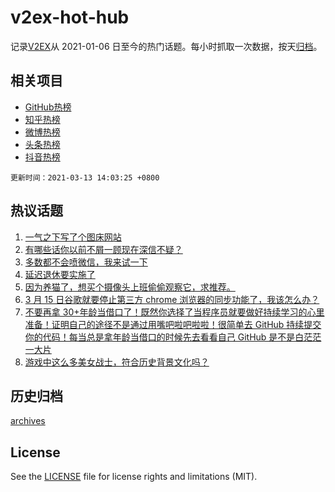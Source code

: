 # v2ex-hot-hub

 记录[V2EX](https://www.v2ex.com/)从 2021-01-06 日至今的热门话题。每小时抓取一次数据，按天[归档](archives)。
 
 ## 相关项目

- [GitHub热榜](https://github.com/snaildev/github-hot-hub)
- [知乎热榜](https://github.com/snaildev/zhihu-hot-hub)
- [微博热榜](https://github.com/snaildev/weibo-hot-hub)
- [头条热榜](https://github.com/snaildev/toutiao-hot-hub)
- [抖音热榜](https://github.com/snaildev/douyin-hot-hub)


 `更新时间：2021-03-13 14:03:25 +0800`

## 热议话题

1. [一气之下写了个图床网站](https://www.v2ex.com/t/761076)
1. [有哪些话你以前不屑一顾现在深信不疑？](https://www.v2ex.com/t/761231)
1. [多数都不会喷微信，我来试一下](https://www.v2ex.com/t/761262)
1. [延迟退休要实施了](https://www.v2ex.com/t/761254)
1. [因为养猫了，想买个摄像头上班偷偷观察它，求推荐。](https://www.v2ex.com/t/761100)
1. [3 月 15 日谷歌就要停止第三方 chrome 浏览器的同步功能了，我该怎么办？](https://www.v2ex.com/t/761099)
1. [不要再拿 30+年龄当借口了！既然你选择了当程序员就要做好持续学习的心里准备！证明自己的途径不是通过用嘴吧啦吧啦啦！很简单去 GitHub 持续提交你的代码！每当总是拿年龄当借口的时候先去看看自己 GitHub 是不是白茫茫一大片](https://www.v2ex.com/t/761149)
1. [游戏中这么多美女战士，符合历史背景文化吗？](https://www.v2ex.com/t/761219)

## 历史归档

[archives](archives)

## License

See the [LICENSE](LICENSE) file for license rights and limitations (MIT).

